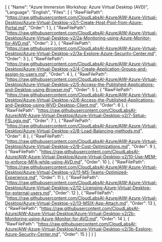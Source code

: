 [
  {
    "Name": "Azure Immersion Workshop: Azure Virtual Desktop (AVD)",
    "Language": "English",
    "Files": [
      {
        "RawFilePath": "https://raw.githubusercontent.com/CloudLabsAI-Azure/AIW-Azure-Virtual-Desktop/Azure-Virtual-Desktop-v2/1-Create-Host-Pool-from-Azure-Portal.md",
        "Order": 1
      },
      {
        "RawFilePath": "https://raw.githubusercontent.com/CloudLabsAI-Azure/AIW-Azure-Virtual-Desktop/Azure-Virtual-Desktop-v2/2a-Monitoring-using-Azure-Monitor-for-AVD.md",
        "Order": 2
      },
      {
        "RawFilePath": "https://raw.githubusercontent.com/CloudLabsAI-Azure/AIW-Azure-Virtual-Desktop/Azure-Virtual-Desktop-v2/3a-Explore-Azure-Security-Center.md",
        "Order": 3
      },
      {
        "RawFilePath": "https://raw.githubusercontent.com/CloudLabsAI-Azure/AIW-Azure-Virtual-Desktop/Azure-Virtual-Desktop-v2/4-Create-Application-Groups-and-assign-to-users.md",
        "Order": 4
      },
      {
        "RawFilePath": "https://raw.githubusercontent.com/CloudLabsAI-Azure/AIW-Azure-Virtual-Desktop/Azure-Virtual-Desktop-v2/5-Access-the-Published-Applications-and-Desktop-using-Browser.md",
        "Order": 5
      },
      {
        "RawFilePath": "https://raw.githubusercontent.com/CloudLabsAI-Azure/AIW-Azure-Virtual-Desktop/Azure-Virtual-Desktop-v2/6-Access-the-Published-Applications-and-Desktop-using-WVD-Desktop-Client.md",
        "Order": 6
      },
      {
        "RawFilePath": "https://raw.githubusercontent.com/CloudLabsAI-Azure/AIW-Azure-Virtual-Desktop/Azure-Virtual-Desktop-v2/7-Setup-FSLogix.md",
        "Order": 7
      },
      {
        "RawFilePath": "https://raw.githubusercontent.com/CloudLabsAI-Azure/AIW-Azure-Virtual-Desktop/Azure-Virtual-Desktop-v2/8-Load-Balancing-methods.md",
        "Order": 8
      },
      {
        "RawFilePath": "https://raw.githubusercontent.com/CloudLabsAI-Azure/AIW-Azure-Virtual-Desktop/Azure-Virtual-Desktop-v2/9-Cost-Optimizations.md",
        "Order": 9
      },
      {
        "RawFilePath": "https://raw.githubusercontent.com/CloudLabsAI-Azure/AIW-Azure-Virtual-Desktop/Azure-Virtual-Desktop-v2/10-Use-MEM-to-enforce-MFA-while-using-AVD.md",
        "Order": 10
      },
      {
        "RawFilePath": "https://raw.githubusercontent.com/CloudLabsAI-Azure/AIW-Azure-Virtual-Desktop/Azure-Virtual-Desktop-v2/11-MS-Teams-Optimized-Experience.md",
        "Order": 11
      },
      {
        "RawFilePath": "https://raw.githubusercontent.com/CloudLabsAI-Azure/AIW-Azure-Virtual-Desktop/Azure-Virtual-Desktop-v2/12-Licensing-Azure-Virtual-Desktop-for-external-users.md",
        "Order": 12
      },
      {
        "RawFilePath": "https://raw.githubusercontent.com/CloudLabsAI-Azure/AIW-Azure-Virtual-Desktop/Azure-Virtual-Desktop-v2/13-MSIX-App-Attach.md",
        "Order": 13
      },
      {
        "RawFilePath": "https://raw.githubusercontent.com/CloudLabsAI-Azure/AIW-Azure-Virtual-Desktop/Azure-Virtual-Desktop-v2/2b-Monitoring-using-Azure-Monitor-for-AVD.md",
        "Order": 14
      },
      {
        "RawFilePath": "https://raw.githubusercontent.com/CloudLabsAI-Azure/AIW-Azure-Virtual-Desktop/Azure-Virtual-Desktop-v2/3b-Explore-Azure-Security-Center.md",
        "Order": 15
      }
    ]
  }
]

